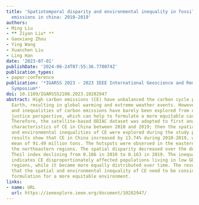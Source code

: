 ```yaml
---
title: 'Spatiotemporal disparity and environmental inequality in fossil fuel carbon
  emissions in china: 2010-2019'
authors:
- Ming Liu
- ** Ziyan Liu* **
- Gaoxiang Zhou
- Ying Wang
- Xuanchen Liu
- Ling Han
date: '2023-07-01'
publishDate: '2024-06-24T07:55:36.770074Z'
publication_types:
- paper-conference
publication: '*IGARSS 2023 - 2023 IEEE International Geoscience and Remote Sensing
  Symposium*'
doi: 10.1109/IGARSS52108.2023.10282947
abstract: High carbon emissions (CE) have unbalanced the carbon cycle patterns on
  Earth, resulting in global warming and extreme weather events. However, the disparity
  and inequalities of carbon emissions have barely been explored from environmental
  justice perspective, which can help to formulate a more equitable carbon policy.
  Therefore, the satellite-based ODIAC dataset was adopted to first analyze the spatiotemporal
  characteristics of CE in China between 2010 and 2019; then the spatial disparities
  and environmental inequalities of CE were explored during the study period. The
  results show that CE in China increased by 13.74% during 2010-2019, with decadal
  mean of 91.49 million tons. The hotspots were observed in the eastern coastal and
  the northeastern regions. The spatial disparity decreased over the decade, with
  Theil index declining from 0.186 in 2010 to 0.163 in 2019. The inequality result
  indicates CE disproportionately affected populations living in low GDP per capita
  regions, while it became more equally distributed over time. The results suggest
  that the spatial and environmental inequality of CE need to be considered in policy
  formulation for a more equitable environment.
links:
- name: URL
  url: https://ieeexplore.ieee.org/document/10282947/
---
```

